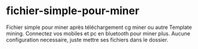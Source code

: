 # fichier-simple-pour-miner
Fichier simple pour miner après téléchargement cg miner ou autre Template mining.
Connectez vos mobiles et pc en bluetooth pour miner plus.
Aucune configuration necessaire, juste mettre ses fichiers dans le dossier.
